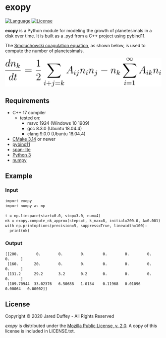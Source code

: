 # exopy #

[![Language](https://img.shields.io/badge/C%2B%2B-17-blue.svg)](https://en.wikipedia.org/wiki/C%2B%2B#Standardization)
[![License](https://img.shields.io/github/license/Daedalus451/exopy)](https://www.mozilla.org/en-US/MPL/2.0/)

**exopy** is a Python module for modeling the growth of planetesimals in a disk over time. It is built as a .pyd from a C++ project using pybind11.

The [Smoluchowski coagulation equation](https://en.wikipedia.org/wiki/Smoluchowski_coagulation_equation), as shown below, is used to compute the number of planetesimals.

![coagulation_equation.svg](/assets/coagulation_equation.svg "Coagulation Equation")

## Requirements ##

+ C++ 17 compiler
  + tested on:
    + msvc 1924 (Windows 10 1909)
    + gcc 8.3.0 (Ubuntu 18.04.4)
    + clang 9.0.0 (Ubuntu 18.04.4)
+ [CMake 3.14](https://cmake.org/) or newer
+ [pybind11](https://github.com/pybind/pybind11)
+ [span-lite](https://github.com/martinmoene/span-lite)
+ [Python 3](https://www.python.org/)
+ [numpy](https://numpy.org/)

## Example ##

### Input ###

```
import exopy
import numpy as np

t = np.linspace(start=0.0, stop=3.0, num=4)
nk = exopy.compute_nk_approx(steps=t, k_max=8, initial=200.0, A=0.001)
with np.printoptions(precision=5, suppress=True, linewidth=100):
  print(nk)
```

### Output ###

```
[[200.        0.        0.        0.        0.        0.        0.        0.     ]
 [160.       20.        0.        0.        0.        0.        0.        0.     ]
 [131.2      29.2       3.2       0.2       0.        0.        0.        0.     ]
 [109.70944  33.02376   6.50688   1.0134    0.11968   0.01096   0.00064   0.00002]]
```

## License ##

Copyright &copy; 2020 Jared Duffey - All Rights Reserved

*exopy* is distributed under the [Mozilla Public License, v. 2.0](https://www.mozilla.org/en-US/MPL/2.0/). A copy of this license is included in LICENSE.txt.
